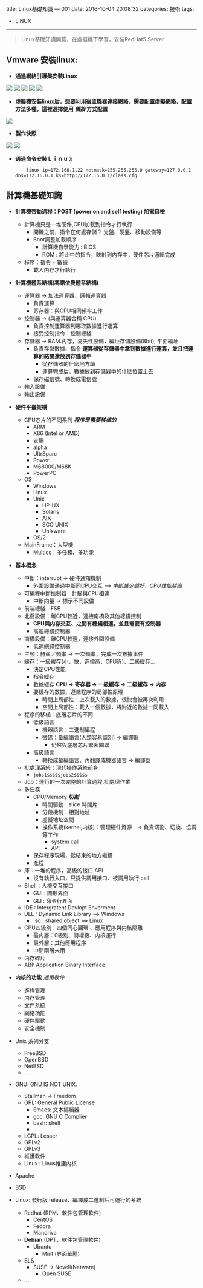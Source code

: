 title: Linux基礎知識 — 001 
date: 2016-10-04 20:08:32
categories: 技術
tags:
- LINUX
---
> Linux基礎知識開篇，在虛擬機下學習，安裝RedHat5 Server

<!--more-->

## Vmware 安裝linux:

- **通過網絡引導槃安裝Linux**
<img src="/images/Linux/201610042006-virtualNetworkEditor.png"  />
<img src="/images/Linux/201610042006-virtualNetworkEditor.png"  />
<img src="/images/Linux/201610042006-virtualNetworkEditor.png"  />
<img src="/images/Linux/201610042006-virtualNetworkEditor.png"  />
<img src="/images/Linux/201610042006-virtualNetworkEditor.png"  />

- **虛擬機安裝linux后，想要利用宿主機器連接網絡，需要配置虛擬網絡，配置方法多種，這裡選擇使用 _僑接_ 方式配置**
<img src="/images/Linux/201610042006-virtualNetworkEditor.png"  />

- **製作快照**
<img src="/images/Linux/201610042006-virtualNetworkEditor.png"  />
<img src="/images/Linux/201610042006-virtualNetworkEditor.png"  />

- **通過命令安裝Ｌｉｎｕｘ**

    ```
        linux ip=172.168.1.22 netmask=255.255.255.0 gateway=127.0.0.1 dns=172.16.0.1 ks=http://172.16.0.1/class.cfg
    ```

## 計算機基礎知識

- **計算機啓動過程：POST (power on and self testing) 加電自檢**
    - 計算機只是一堆硬件,CPU加載到指令才行執行
        - 開機之前，指令在何處存儲？ 光盤、硬盤、移動設備等
        - Boot調整加載順序 
            - 計算機自擧能力 : BIOS
            - ROM : 將此中的指令，映射到内存中，硬件芯片邏輯完成
    - 程序：指令 + 數據 
        - 載入内存才行執行
    
- **計算機體系結構(馮諾依曼體系結構)**
    - 運算器 -> 加法運算器、邏輯運算器
        - 負責運算
        - 寄存器：與CPU相同頻率工作
    - 控制器 -> (與運算器合稱 CPU)
        - 負責控制運算器到哪取數據進行運算
        - 接受控制指令：控制總綫
    - 存儲器 -> RAM.内存，易失性設備，編址存儲設備(8bit), 平面編址
        - 負責存儲數據、指令
        **運算器從存儲器中拿到數據進行運算，並且把運算的結果還放到存儲器中**
            - 從存儲器的什麽地方讀
            - 運算完成后，數據放到存儲器中的什麽位置上去
        - 保存磁信號、轉換成電信號
    - 輸入設備 
    - 輸出設備 
    
- **硬件平臺架構**
    - CPU芯片的不同系列 _**程序是需要移植的**_
        - ARM
        - X86 (Intel or AMD)
        - 安籐
        - alpha
        - UltrSparc
        - Power
        - M68000/M68K
        - PowerPC
    - OS
        - Windows
        - Linux
        - Unix
            - HP-UX
            - Solaris
            - AIX
            - SCO UNIX
            - Unixware
        - OS/2
    - MainFrame：大型機
        - Multics：多任務、多功能

- **基本概念**
    - 中斷：interrupt -> 硬件通知機制
        - 外圍設備通過中斷同CPU交互 --> _中斷越少越好，CPU性能越高_
    - 可編程中斷控制器：針腳與CPU相連
        - 中斷向量 -> 標示不同設備
    - 前端總綫：FSB
    - 北喬設備：離CPU較近，連接南橋及其他總綫控制
        - **CPU與内存交互、之間有總綫相連，並且需要有控制器**
        - 高速總綫控制器
    - 南橋設備：離CPU較遠，連接外圍設備
        - 低速總綫控制器
    - 主頻：赫茲／頻率 -> 一次頻率，完成一次數據事件
    - 緩存：一級緩存(小，快，造價高，CPU近)、二級緩存...
        - 決定CPU性能
        - 指令緩存
        - 數據緩存
    **CPU -> 寄存器 -> 一級緩存 -> 二級緩存 -> 内存**
        - 要緩存的數據，遵循程序的局部性原理
            - 時間上局部性：上次載入的數據，很快會被再次利用
            - 空間上局部性：載入一個數據，將附近的數據一同載入
    - 程序的移植：底層芯片的不同
        - 低級語言
            - 機器語言：二進制編程
            - 微碼：彙編語言(人類容易識別) -> 編譯器
                - 仍然與底層芯片緊密關聯
        - 高級語言
            - 轉換成彙編語言、再翻譯成機器語言 -> 編譯器
    - 批處理系統：現代操作系統前身
        - `jobs1$$$$$jobs2$$$$$`
    - Job：運行的一次完整的計算過程.批處理作業
    - 多任務
        - CPU/Memory _**切割**_
            - 時間驅動：slice 時間片
            - 分段機制：相對地址
            - 虛擬地址空間
            - 操作系統(kernel,内核)：管理硬件資源　-> 負責切割、切換、協調等工作
                - system call
                - API
        - 保存程序現場，從結束的地方繼續
        - 進程
    - 庫：一堆的程序，高級的接口 API
        - 沒有執行入口，只提供調用接口、被調用執行 call
    - Shell：人機交互接口
        - GUI : 圖形界面
        - GLI : 命令行界面
    - IDE : Intergratent Devlopt Enverment
    - DLL : Dynamic Link Library ==> Windows
        - .so : shared object ==> Linux 
    - CPU四級別：四個同心圓環 、應用程序與内核隔離
        - 最内層：0級別、特權級、内核運行
        - 最外層：其他應用程序
        - 中間兩層未用
    - 内存碎片
    - ABI: Application Binary Interface

- **内核的功能** _通用軟件_ 
    - 進程管理
    - 内存管理
    - 文件系統
    - 網絡功能
    - 硬件驅動
    - 安全機制
    
- Unix 系列分支
    - FreeBSD
    - OpenBSD
    - NetBSD
    - ...

- GNU: GNU IS NOT UNIX.
    - Stallman -> Freedom
    - GPL: General Public License
        - Emacs: 文本編輯器
        - gcc: GNU C Complier
        - bash: shell
        - ...
    - LGPL: Lesser
    - GPLv2
    - GPLv3
    - 維護軟件
    - Linux : Linus維護内核
    
- Apache
- BSD

- Linux: 發行版 release、編譯成二進制后可運行的系統
    - Redhat (RPM、軟件包管理軟件)
        - CentOS
        - Fedora
        - Mandriva
    - **Debian** (DPT、軟件包管理軟件)
        - Ubuntu
            - Mint (界面華麗)
    - SLS
        - SUSE -> Novell(Netware)
            - Open SUSE
    - ...










